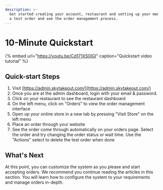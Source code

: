 ```yaml
---
description: >-
  Get started creating your account, restaurant and setting up your menus. Place
  a test order and see the order management process.
---
```


# 10-Minute Quickstart

{% embed url="https://youtu.be/Cd171XS0IGI" caption="Quickstart video tutorial" %}

## Quick-start Steps

1. Visit [https://admin.skytakeout.com/](https://admin.skytakeout.com/)
2. Once you are at the admin dashboard, login with your email & password.
3. Click on your restaurant to see the restaurant dashboard
4. On the left menu, click on "Orders" to view the order management interface
5. Open up your online store in a new tab by pressing "Visit Store" on the left menu
6. Place an order through your website
7. See the order come through automatically on your orders page. Select the order and try changing the order status or wait time. Use the "Actions" select to delete the test order when done

## What's Next

At this point, you can customize the system as you please and start accepting orders. We recommend you continue reading the articles in this section. You will learn how to configure the system to your requirements and manage orders in-depth.

